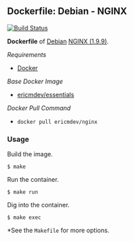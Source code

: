 ## Dockerfile: Debian - NGINX

[![Build Status](https://travis-ci.org/ericmdev/nginx.dockerfile.svg?branch=master)](https://travis-ci.org/ericmdev/nginx.dockerfile)

**Dockerfile** of [Debian](https://www.debian.org/) [NGINX (1.9.9)](https://www.nginx.com/).

*Requirements*
- [Docker](https://www.docker.com/) 

*Base Docker Image*
- [ericmdev/essentials](https://hub.docker.com/r/ericmdev/essentials/)

*Docker Pull Command*
- `docker pull ericmdev/nginx`

### Usage

Build the image.

    $ make

Run the container.

    $ make run

Dig into the container.

    $ make exec

*See the `Makefile` for more options.